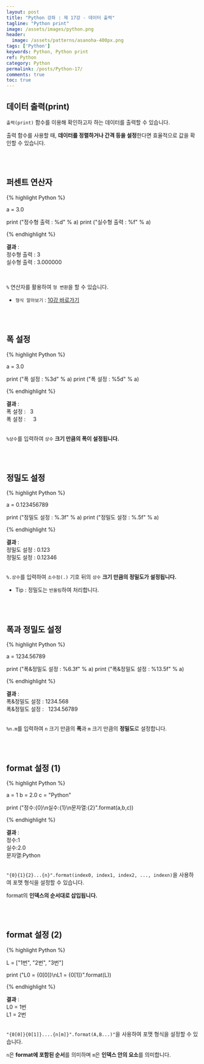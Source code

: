 ```yaml
---
layout: post
title: "Python 강좌 : 제 17강 - 데이터 출력"
tagline: "Python print"
image: /assets/images/python.png
header:
  image: /assets/patterns/asanoha-400px.png
tags: ['Python']
keywords: Python, Python print
ref: Python
category: Python
permalink: /posts/Python-17/
comments: true
toc: true
---
```


## 데이터 출력(print)

`출력(print)` 함수를 이용해 확인하고자 하는 데이터를 출력할 수 있습니다.

출력 함수를 사용할 때, **데이터를 정렬하거나 간격 등을 설정**한다면 효율적으로 값을 확인할 수 있습니다.

<br>
<br>

## 퍼센트 연산자

{% highlight Python %}

a = 3.0

print ("정수형 출력 : %d" % a)
print ("실수형 출력 : %f" % a)

{% endhighlight %}

**결과**
:    
정수형 출력 : 3<br>
실수형 출력 : 3.000000

<br>

`%` 연산자를 활용하여 `형 변환`을 할 수 있습니다.

- `형식 알아보기` : [10강 바로가기][10강]

<br>
<br>

## 폭 설정

{% highlight Python %}

a = 3.0

print ("폭 설정 : %3d" % a)
print ("폭 설정 : %5d" % a)

{% endhighlight %}

**결과**
:    
폭 설정 : &nbsp;&nbsp;3<br>
폭 설정 : &nbsp;&nbsp;&nbsp;&nbsp;3<br>
<br>

`%상수`를 입력하여 `상수` **크기 만큼의 폭이 설정됩니다.**

<br>
<br>

## 정밀도 설정

{% highlight Python %}

a = 0.123456789

print ("정밀도 설정 : %.3f" % a)
print ("정밀도 설정 : %.5f" % a)

{% endhighlight %}

**결과**
:    
정밀도 설정 : 0.123<br>
정밀도 설정 : 0.12346<br>
<br>

`%.상수`를 입력하여 `소수점(.)` 기호 뒤의 `상수` **크기 만큼의 정밀도가 설정됩니다.**

- Tip : 정밀도는 `반올림`하여 처리합니다.

<br>
<br>

## 폭과 정밀도 설정

{% highlight Python %}

a = 1234.56789

print ("폭&정밀도 설정 : %6.3f" % a)
print ("폭&정밀도 설정 : %13.5f" % a)

{% endhighlight %}

**결과**
:    
폭&정밀도 설정 : 1234.568<br>
폭&정밀도 설정 : &nbsp;&nbsp;1234.56789<br>
<br>

`%n.m`를 입력하여 `n` 크기 만큼의 **폭**과 `m` 크기 만큼의 **정밀도**로 설정합니다.

<br>
<br>

## format 설정 (1)

{% highlight Python %}

a = 1
b = 2.0
c = "Python"

print ("정수:{0}\n실수:{1}\n문자열:{2}".format(a,b,c))

{% endhighlight %}

**결과**
:    
정수:1<br>
실수:2.0<br>
문자열:Python<br>
<br>

`"{0}{1}{2}...{n}".format(index0, index1, index2, ..., indexn)`을 사용하여 포맷 형식을 설정할 수 있습니다.

format의 **인덱스의 순서대로 삽입됩니다.**

<br>
<br>

## format 설정 (2)

{% highlight Python %}

L = ["1번", "2번", "3번"]

print ("L0 = {0[0]}\nL1 = {0[1]}".format(L))

{% endhighlight %}

**결과**
:    
L0 = 1번<br>
L1 = 2번<br>
<br>

`"{0[0]}{0[1]}....{n[m]}".format(A,B...)"`을 사용하여 포맷 형식을 설정할 수 있습니다.

`n`은 **format에 포함된 순서**를 의미하며 `m`은 **인덱스 안의 요소**를 의미합니다.

[10강]: https://076923.github.io/posts/Python-10/
